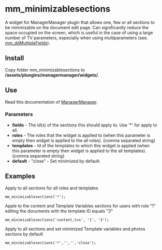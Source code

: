# mm_minimizablesections
A widget for ManagerManager plugin that allows one, few or all sections to be minimizable on the document edit page.
Can significantly reduce the space occupied on the screen, which is useful in the case of using a large number of TV parameters, 
especially when using multiparameters \(see. [mm_ddMultipleFields](http://code.divandesign.biz/modx/mm_ddmultiplefields/)\).

## Install
Copy folder mm_minimizablesections to __/assets/plungins/managermanager/widgets/__.

## Use
Read this documentation of [ManagerManager](http://code.divandesign.biz/modx/managermanager).

### Parameters
 - **fields**     - The id(s) of the sections this should apply to. Use '*' for apply to all.
 - **roles**      - The roles that the widget is applied to (when this parameter is empty then widget is applied to the all roles).	{comma separated string}
 - **templates**  - Id of the templates to which this widget is applied (when this parameter is empty then widget is applied to the all templates).	{comma separated string}
 - **default**    - "close" - Set minimized by default.

## Examples

Apply to all sections for all roles and templates
```
mm_minimizablesections('*');
```
Apple to the content and Template Variables sections for users with role "1" editing the documents with the template ID equals "3"
```
mm_minimizablesections('content,tvs', '1', '3');
```
Apply to all sections and set minimized Template variables and photos sections by default
```
mm_minimizablesections('*','','','close');
```
